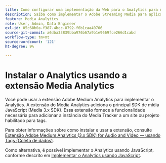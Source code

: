 ```yaml
---
title: Como configurar uma implementação da Web para o Analytics para mídia de streaming
description: Saiba como implementar o Adobe Streaming Media para aplicativos Web.
feature: Media Analytics
role: User, Admin, Data Engineer
exl-id: 05c68b0a-f387-4bcc-8792-f6b1caa40706
source-git-commit: a6dba33839bba976b67a9b1e9669fce266d1cabd
workflow-type: tm+mt
source-wordcount: '121'
ht-degree: 9%

---
```


# Instalar o Analytics usando a extensão Media Analytics

Você pode usar a extensão Adobe Medium Analytics para implementar o Analytics. A extensão do Media Analytics adiciona o principal SDK de mídia JavaScript (Media 3.x SDK). Essa extensão fornece a funcionalidade necessária para adicionar a instância do Media Tracker a um site ou projeto habilitado para tags.

Para obter informações sobre como instalar e usar a extensão, consulte [Extensão Adobe Medium Analytics (3.x SDK) for Audio and Video — usando Tags (Coleta de dados)](https://experienceleague.adobe.com/docs/experience-platform/tags/extensions/adobe/media-analytics-3x/overview.html?lang=pt-BR).

Como alternativa, é possível implementar o Analytics usando JavaScript, conforme descrito em [Implementar o Analytics usando JavaScript](/help/implementation/media-sdk/setup/web-implementation.md).
